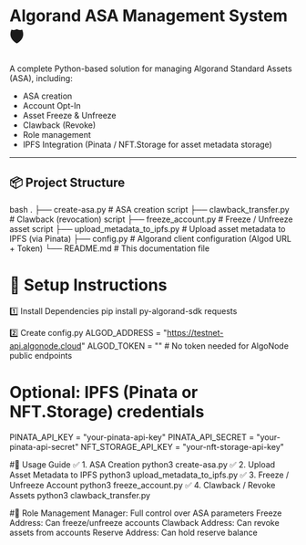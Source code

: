 # Algorand ASA Management System 🛡️

A complete Python-based solution for managing Algorand Standard Assets (ASA), including:
- ASA creation
- Account Opt-In
- Asset Freeze & Unfreeze
- Clawback (Revoke)
- Role management
- IPFS Integration (Pinata / NFT.Storage for asset metadata storage)

---

## 📦 Project Structure

bash
.
├── create-asa.py          # ASA creation script
├── clawback_transfer.py   # Clawback (revocation) script
├── freeze_account.py      # Freeze / Unfreeze asset script
├── upload_metadata_to_ipfs.py         # Upload asset metadata to IPFS (via Pinata)
├── config.py              # Algorand client configuration (Algod URL + Token)
└── README.md              # This documentation file

# 🔧 Setup Instructions
1️⃣ Install Dependencies
pip install py-algorand-sdk requests

2️⃣ Create config.py
ALGOD_ADDRESS = "https://testnet-api.algonode.cloud"
ALGOD_TOKEN = ""  # No token needed for AlgoNode public endpoints

# Optional: IPFS (Pinata or NFT.Storage) credentials
PINATA_API_KEY = "your-pinata-api-key"
PINATA_API_SECRET = "your-pinata-api-secret"
NFT_STORAGE_API_KEY = "your-nft-storage-api-key"

#🚀 Usage Guide
✅ 1. ASA Creation
python3 create-asa.py
✅ 2. Upload Asset Metadata to IPFS
python3 upload_metadata_to_ipfs.py
✅ 3. Freeze / Unfreeze Account
python3 freeze_account.py
✅ 4. Clawback / Revoke Assets
python3 clawback_transfer.py

#🔐 Role Management
Manager: Full control over ASA parameters
Freeze Address: Can freeze/unfreeze accounts
Clawback Address: Can revoke assets from accounts
Reserve Address: Can hold reserve balance
